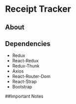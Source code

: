 # Receipt Tracker

## About

## Dependencies

 - Redux
 - React-Redux
 - Redux-Thunk
 - Axios
 - React-Router-Dom
 - React-Strap
 - Bootstrap

##Important Notes
